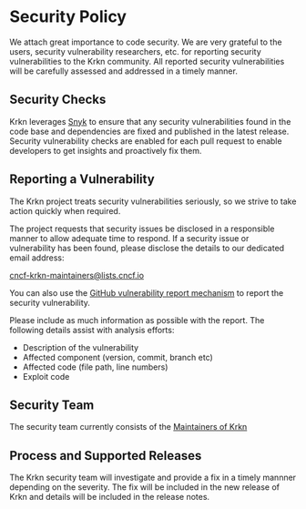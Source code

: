 # Security Policy

We attach great importance to code security. We are very grateful to the users, security vulnerability researchers, etc. for reporting security vulnerabilities to the Krkn community. All reported security vulnerabilities will be carefully assessed and addressed in a timely manner.


## Security Checks

Krkn leverages [Snyk](https://snyk.io/) to ensure that any security vulnerabilities found 
in the code base and dependencies are fixed and published in the latest release. Security 
vulnerability checks are enabled for each pull request to enable developers to get insights 
and proactively fix them.

 
## Reporting a Vulnerability

The Krkn project treats security vulnerabilities seriously, so we
strive to take action quickly when required.

The project requests that security issues be disclosed in a responsible
manner to allow adequate time to respond.  If a security issue or
vulnerability has been found, please disclose the details to our
dedicated email address:

cncf-krkn-maintainers@lists.cncf.io

You can also use the [GitHub vulnerability report mechanism](https://docs.github.com/en/code-security/security-advisories/guidance-on-reporting-and-writing-information-about-vulnerabilities/privately-reporting-a-security-vulnerability#privately-reporting-a-security-vulnerability) to report the security vulnerability.

Please include as much information as possible with the report. The
following details assist with analysis efforts:
  - Description of the vulnerability
  - Affected component (version, commit, branch etc)
  - Affected code (file path, line numbers)
  - Exploit code


## Security Team

The security team currently consists of the [Maintainers of Krkn](https://github.com/krkn-chaos/krkn/blob/main/MAINTAINERS.md)


## Process and Supported Releases

The Krkn security team will investigate and provide a fix in a timely mannner depending on the severity. The fix will be included in the new release of Krkn and details will be included in the release notes.
